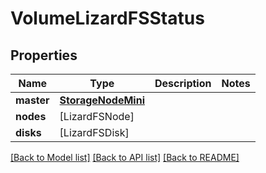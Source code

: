 # VolumeLizardFSStatus

## Properties

Name | Type | Description | Notes
------------ | ------------- | ------------- | -------------
**master** | [**StorageNodeMini**](StorageNodeMini.md) |  | 
**nodes** | [LizardFSNode] |  | 
**disks** | [LizardFSDisk] |  | 

[[Back to Model list]](../README.md#documentation-for-models) [[Back to API list]](../README.md#documentation-for-api-endpoints) [[Back to README]](../README.md)


